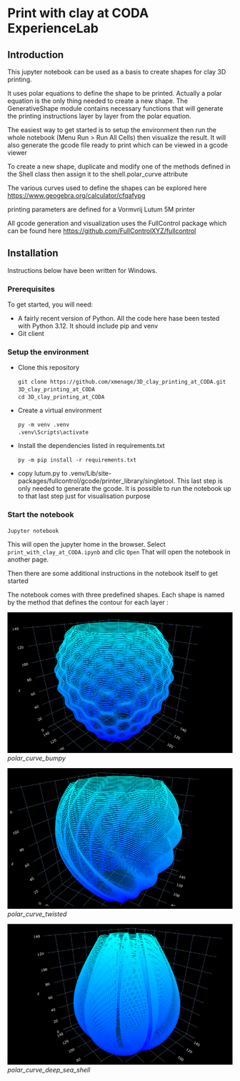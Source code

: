 # Print with clay at CODA ExperienceLab

## Introduction

This jupyter notebook can be used as a basis to create shapes for clay 3D printing. 

It uses polar equations to define the shape to be printed.
Actually a polar equation is the only thing needed to create a new shape.
The GenerativeShape module contains necessary functions that will generate the printing instructions layer by layer
from the polar equation.

The easiest way to get started is to setup the environment then run the whole notebook (Menu Run > Run All Cells) then visualize the result. It will also generate the gcode file ready to print which can be viewed in a gcode viewer

To create a new shape, duplicate and modify one of the methods defined in the Shell class then assign it to the shell.polar_curve attribute

The various curves used to define the shapes can be explored here
https://www.geogebra.org/calculator/cfqafypg

printing parameters are defined for a Vormvrij Lutum 5M printer

All gcode generation and visualization uses the FullControl package which can be found here https://github.com/FullControlXYZ/fullcontrol


## Installation
Instructions below have been written for Windows.

### Prerequisites

To get started, you will need:
- A fairly recent version of Python. All the code here hase been tested with Python 3.12. It should include pip and venv
- Git client

### Setup the environment

- Clone this repository  

    `git clone https://github.com/xmenage/3D_clay_printing_at_CODA.git 3D_clay_printing_at_CODA`  
    `cd 3D_clay_printing_at_CODA`

- Create a virtual environment  

    `py -m venv .venv`  
    `.venv\Scripts\activate`

- Install the dependencies listed in requirements.txt  

    `py -m pip install -r requirements.txt`

- copy lutum.py to .venv/Lib/site-packages/fullcontrol/gcode/printer_library/singletool.
This last step is only needed to generate the gcode.
It is possible to run the notebook up to that last step just for visualisation purpose 

### Start the notebook

`Jupyter notebook`

This will open the jupyter home in the browser. 
Select `print_with_clay_at_CODA.ipynb` and clic `Open`
That will open the notebook in another page.

Then there are some additional instructions in the notebook itself to get started

The notebook comes with three predefined shapes.
Each shape is named by the method that defines the contour for each layer :

![polar_curve_bumpy.png](polar_curve_bumpy.png)  
*polar_curve_bumpy*

![polar_curve_twisted.png](polar_curve_twisted.png)  
*polar_curve_twisted*

![polar_curve_deep_sea_shell.png](polar_curve_deep_sea_shell.png)  
*polar_curve_deep_sea_shell*
